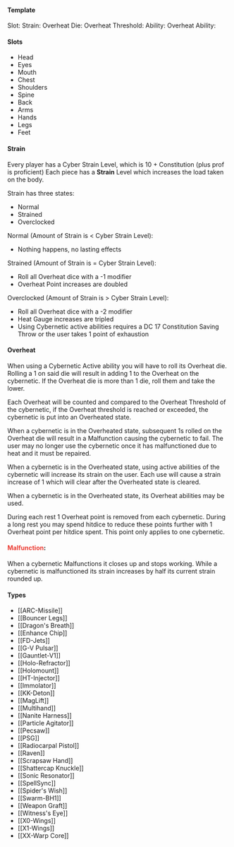 #### Template
Slot: 
Strain:
Overheat Die:
Overheat Threshold: 
Ability:
Overheat Ability:
#### Slots
- Head
- Eyes
- Mouth
- Chest
- Shoulders
- Spine
- Back
- Arms
- Hands
- Legs
- Feet

#### Strain
Every player has a Cyber Strain Level, which is 10 + Constitution (plus prof is proficient) 
Each piece has a **Strain** Level which increases the load taken on the body. 

Strain has three states:
- Normal
- Strained
- Overclocked

Normal (Amount of Strain is < Cyber Strain Level):
- Nothing happens, no lasting effects

Strained (Amount of Strain is = Cyber Strain Level):
- Roll all Overheat dice with a -1 modifier
- Overheat Point increases are doubled

Overclocked (Amount of Strain is > Cyber Strain Level):
- Roll all Overheat dice with a -2 modifier
- Heat Gauge increases are tripled
- Using Cybernetic active abilities requires a DC 17 Constitution Saving Throw or the user takes 1 point of exhaustion




#### Overheat
When using a Cybernetic Active ability you will have to roll its Overheat die. Rolling a 1 on said die will result in adding 1 to the Overheat on the cybernetic. If the Overheat die is more than 1 die, roll them and take the lower.

Each Overheat will be counted and compared to the Overheat Threshold of the cybernetic, if the Overheat threshold is reached or exceeded, the cybernetic is put into an Overheated state. 

When a cybernetic is in the Overheated state, subsequent 1s rolled on the Overheat die will result in a Malfunction causing the cybernetic to fail. The user may no longer use the cybernetic once it has malfunctioned due to heat and it must be repaired.

When a cybernetic is in the Overheated state, using active abilities of the cybernetic will increase its strain on the user. Each use will cause a strain increase of 1 which will clear after the Overheated state is cleared.

When a cybernetic is in the Overheated state, its Overheat abilities may be used.

During each rest 1 Overheat point is removed from each cybernetic. During a long rest you may spend hitdice to reduce these points further with 1 Overheat point per hitdice spent. This point only applies to one cybernetic. 

#### <font style="color:#eb3d34">Malfunction</font>:
When a cybernetic Malfunctions it closes up and stops working. While a cybernetic is malfunctioned its strain increases by half its current strain rounded up. 
#### Types
- [[ARC-Missile]]
- [[Bouncer Legs]]
- [[Dragon's Breath]]
- [[Enhance Chip]]
- [[FD-Jets]]
- [[G-V Pulsar]]
- [[Gauntlet-V1]]
- [[Holo-Refractor]]
- [[Holomount]]
- [[HT-Injector]] 
- [[Immolator]]
- [[KK-Deton]]
- [[MagLift]]
- [[Multihand]]
- [[Nanite Harness]]
- [[Particle Agitator]]
- [[Pecsaw]]
- [[PSG]]
- [[Radiocarpal Pistol]]
- [[Raven]]
- [[Scrapsaw Hand]]
- [[Shattercap Knuckle]]
- [[Sonic Resonator]] 
- [[SpellSync]]
- [[Spider's Wish]]
- [[Swarm-BH1]]
- [[Weapon Graft]]
- [[Witness's Eye]]
- [[X0-Wings]]
- [[X1-Wings]]
- [[XX-Warp Core]]